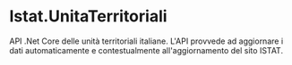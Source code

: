 # Istat.UnitaTerritoriali
API .Net Core delle unità territoriali italiane. L'API provvede ad aggiornare i dati automaticamente e contestualmente all'aggiornamento del sito ISTAT.

